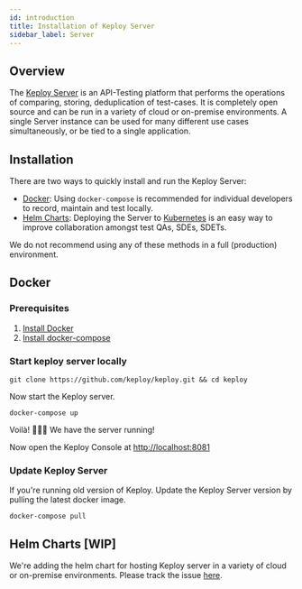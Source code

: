```yaml
---
id: introduction
title: Installation of Keploy Server
sidebar_label: Server
---
```


## Overview

The [Keploy Server](https://github.com/keploy/keploy) is an API-Testing platform that performs the operations of comparing, storing, deduplication of test-cases.
It is completely open source and can be run in a variety of cloud or on-premise environments.
A single Server instance can be used for many different use cases simultaneously, or be tied to a single application.

## Installation
There are two ways to quickly install and run the Keploy Server:

- [Docker](#docker): Using `docker-compose` is recommended for individual developers to record, maintain and test locally.
- [Helm Charts](#helm-charts): Deploying the Server to [Kubernetes](https://kubernetes.io/) is an easy way to improve collaboration amongst test QAs, SDEs, SDETs.

We do not recommend using any of these methods in a full (production) environment.

## Docker

### Prerequisites

1. [Install Docker](https://docs.docker.com/engine/install)
2. [Install docker-compose](https://docs.docker.com/compose/install)

### Start keploy server locally
```shell
git clone https://github.com/keploy/keploy.git && cd keploy
```
Now start the Keploy server.

```shell
docker-compose up
```

Voilà! 🧑🏻‍💻 We have the server running! 

Now open the Keploy Console at [http://localhost:8081](http://localhost:8081)

### Update Keploy Server
If you're running old version of Keploy. Update the Keploy Server version by pulling the latest docker image.
```shell
docker-compose pull
```

## Helm Charts [WIP]
We're adding the helm chart for hosting Keploy server in a variety of cloud or on-premise environments. Please track the issue [here](https://github.com/keploy/keploy/issues/80).